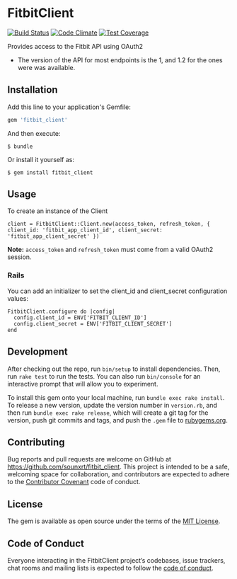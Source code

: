 # FitbitClient

[![Build Status](https://travis-ci.org/sounxrt/fitbit_client.svg?branch=master)](https://travis-ci.org/sounxrt/fitbit_client) [![Code Climate](https://codeclimate.com/github/sounxrt/fitbit_client/badges/gpa.svg)](https://codeclimate.com/github/sounxrt/fitbit_client) [![Test Coverage](https://codeclimate.com/github/codeclimate/codeclimate/badges/coverage.svg)](https://codeclimate.com/github/codeclimate/codeclimate/coverage)

Provides access to the Fitbit API using OAuth2

- The version of the API for most endpoints is the 1, and 1.2 for the ones were was available.

## Installation

Add this line to your application's Gemfile:

```ruby
gem 'fitbit_client'
```

And then execute:

    $ bundle

Or install it yourself as:

    $ gem install fitbit_client

## Usage

To create an instance of the Client
```
client = FitbitClient::Client.new(access_token, refresh_token, { client_id: 'fitbit_app_client_id', client_secret: 'fitbit_app_client_secret' })
```

**Note:** `access_token` and `refresh_token` must come from a valid OAuth2 session. 

### Rails

You can add an initializer to set the client_id and client_secret configuration values:

```
FitbitClient.configure do |config|
  config.client_id = ENV['FITBIT_CLIENT_ID']
  config.client_secret = ENV['FITBIT_CLIENT_SECRET']
end
```


## Development

After checking out the repo, run `bin/setup` to install dependencies. Then, run `rake test` to run the tests. You can also run `bin/console` for an interactive prompt that will allow you to experiment.

To install this gem onto your local machine, run `bundle exec rake install`. To release a new version, update the version number in `version.rb`, and then run `bundle exec rake release`, which will create a git tag for the version, push git commits and tags, and push the `.gem` file to [rubygems.org](https://rubygems.org).

## Contributing

Bug reports and pull requests are welcome on GitHub at https://github.com/sounxrt/fitbit_client. This project is intended to be a safe, welcoming space for collaboration, and contributors are expected to adhere to the [Contributor Covenant](http://contributor-covenant.org) code of conduct.

## License

The gem is available as open source under the terms of the [MIT License](http://opensource.org/licenses/MIT).

## Code of Conduct

Everyone interacting in the FitbitClient project’s codebases, issue trackers, chat rooms and mailing lists is expected to follow the [code of conduct](https://github.com/[USERNAME]/fitbit_client/blob/master/CODE_OF_CONDUCT.md).
